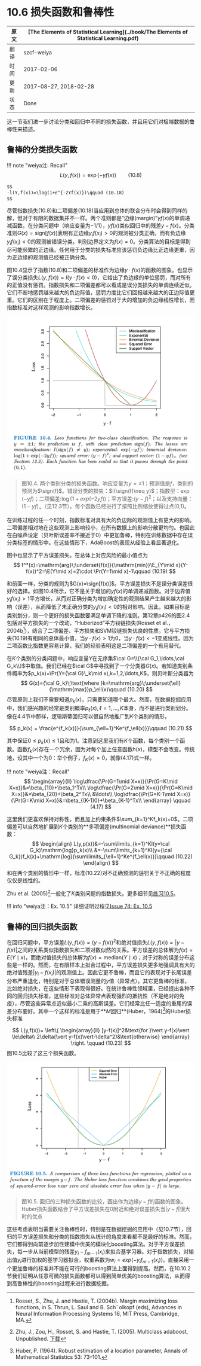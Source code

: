 # 10.6 损失函数和鲁棒性

| 原文   | [The Elements of Statistical Learning](../book/The Elements of Statistical Learning.pdf) |
| ---- | ---------------------------------------- |
| 翻译   | szcf-weiya                               |
| 时间   | 2017-02-06                               |
| 更新   | 2017-08-27, 2018-02-28                               |
| 状态 | Done|


这一节我们进一步讨论分类和回归中不同的损失函数，并且用它们对极端数据的鲁棒性来描述。

## 鲁棒的分类损失函数

!!! note "weiya注: Recall"
    $$
    L(y,f(x))=\exp(-yf(x))\qquad (10.8)
    $$

    $$
    -l(Y,f(x))=\log(1+e^{-2Yf(x)})\qquad (10.18)
    $$

尽管指数损失(10.8)和二项偏差(10.18)当应用到总体的联合分布时会得到同样的解，但对于有限的数据集并不一样。两个准则都是“边缘(margin)”$yf(x)$的单调递减函数。在分类问题中（响应变量为$-1/1$），$yf(x)$类似回归中的残差$y-f(x)$。分类准则$G(x)=\mathrm{sign}[f(x)]$表明有正边缘$y_if(x_i)>0$的观测被分类正确，而有负边缘$y_if(x_i)<0$的观测被错误分类。判别边界定义为$f(x)=0$。分类算法的目标是得到尽可能频繁的正边缘。任何用于分类的损失标准应该惩罚负边缘比正边缘更重，因为正边缘的观测值已经被正确分类。

图10.4显示了指数(10.8)和二项偏差的标准作为边缘$y\cdot f(x)$的函数的图象。也显示了误分类损失$L(y,f(x))=I(y\cdot f(x) < 0)$，它给出了负边缘的单位惩罚，而对所有的正值没有惩罚。指数损失和二项偏差都可以看成是误分类损失的单调连续近似。它们不断地惩罚越来越大的负边际值，惩罚力度比它们回报越来越大的正边际值更重。它们的区别在于程度上。二项偏差的惩罚对于大的增加的负边缘线性增长，而指数标准对这样观测的影响指数增长。

![](../img/10/fig10.4.png)

> 图10.4. 两个类别分类的损失函数。响应变量为$y=\pm 1$；预测值是$f$，类别的预测为$\sign(f)$。错误分类的损失：$I(\sign(f)\neq y)$；指数型：$\exp(-yf)$；二项偏差:$\log(1+exp(-2yf))$；平方误差:$(y-f)^2$；以及支持向量：$(1-yf)_+$（见12.3节）。每个函数已经进行了按照比例缩放使得过点(0,1)。

在训练过程的任一个时刻，指数标准对具有大的负边际的观测值上有更大的影响。二项偏差相对地在这些观测上影响较小，在所有数据上的影响分散更均匀。也因此在白噪声设定（贝叶斯误差率不接近于0）中更加鲁棒，特别在训练数据中存在误分类标签的情形中。在这些情形下，AdaBoost的表现从经验上看显著退化。

图中也显示了平方误差损失。在总体上对应风险的最小值点为
$$
f^*(x)=\mathrm{arg}\;\underset{f(x)}{\mathrm{min}}\E_{Y\mid x}(Y-f(x))^2=\E(Y\mid x)=2\cdot \Pr(Y=1\mid x)-1\qquad (10.19)
$$

和前面一样，分类的规则为$G(x)=\sign[f(x)]$。平方误差损失不是误分类误差很好的选择。如图10.4所示，它不是关于增加的$yf(x)$的单调递减函数。对于边界值$y_if(x_i)>1$平方增长，从而对正确分类为增加确定性的观测结果产生越来越大的影响（误差），从而降低了未正确分类的$y_if(x_i) < 0$的相对影响。因此，如果目标是类别划分，则一个更好的损失函数要满足单调下降的准则。第12章p426的图2.4包括对平方损失的一个改动，“Huberized”平方铰链损失(Rosset et al.，2004b[^1])，结合了二项偏差、平方损失和SVM铰链损失优良的性质。它与平方损失(10.19)有相同的总体最小值，当$y\cdot f(x) > 1$为0，当$y\cdot f(x) < -1$变成线性。因为二项函数比指数更容易计算，我们的经验表明这是二项偏差的一个有用替代。

在$K$个类别的分类问题中，响应变量$Y$在无序集$\cal G=\\{\cal G_1,\ldots,\cal G_k\\}$中取值。我们已经在$\cal G$中寻找到了一个分类器$G(x)$。若知道类别条件概率为$p_k(x)=\Pr(Y={\cal G}\_k\mid x),k=1,2,\ldots,K$，则贝叶斯分类器为
$$
G(x)={\cal G_k}\;\text{where }k=\mathrm{arg}\;\underset{\ell}{\mathrm{max}}p_\ell(x)\qquad (10.20)
$$
尽管原则上我们不需要知道$p_k(x)$，只需要知道哪个最大。然而，在数据挖掘应用中，我们感兴趣的经常是类别概率$p_\ell(x),\ell=1,\ldots,K$本身，而不是进行类别划分。像在4.4节中那样，逻辑斯蒂回归可以很自然地推广到$K$个类别的情形，

$$
p_k(x) = \frac{e^{f_k(x)}}{\sum_{\ell=1}^Ke^{f_\ell(x)}}\qquad (10.21)
$$

其中保证$0\le p_k(x)\le 1$且和为1。注意到这里我们有$K$个函数，每个类别一个函数。函数$f_k(x)$存在一个冗余，因为对每个加上任意函数$h(x)$，模型不会改变。传统地，设其中一个为0：举个例子，$f_K(x)=0$，就像(4.17)式一样。

!!! note "weiya注：Recall"
    $$
    \begin{array}{ll}
    \log\dfrac{\Pr(G=1\mid X=x)}{\Pr(G=K\mid X=x)}&=\beta_{10}+\beta_1^Tx\\
    \log\dfrac{\Pr(G=2\mid X=x)}{\Pr(G=K\mid X=x)}&=\beta_{20}+\beta_2^Tx\\
    &\ldots\\
    \log\dfrac{\Pr(G=K-1\mid X=x)}{\Pr(G=K\mid X=x)}&=\beta_{(K-1)0}+\beta_{K-1}^Tx\\
    \end{array}
    \qquad (4.17)
    $$

这里我们更喜欢保持对称性，而且加上约束条件$\sum_{k=1}^Kf_k(x)=0$。二项偏差可以自然地扩展到$K$个类别的**多项偏差(multinomial deviance)**损失函数：
$$
\begin{align}
L(y,p(x))&=-\sum\limits_{k=1}^KI(y=\cal G_k)\mathrm{log}p_k(x)\\
&=-\sum\limits_{k=1}^KI(y={\cal G_k})f_k(x)+\mathrm{log}(\sum\limits_{\ell=1}^Ke^{f_\ell(x)})\qquad (10.22)
\end{align}
$$
和在两个类别的情形中一样，标准(10.22)对不正确预测的惩罚关于不正确的程度仅仅是线性的。

Zhu et al. (2005)[^2]一般化了$K$类别问题的指数损失。更多细节见[练习10.5](https://github.com/szcf-weiya/ESL-CN/issues/74)。

!!! info "weiya注：Ex. 10.5"
    详细证明过程见[Issue 74: Ex. 10.5](https://github.com/szcf-weiya/ESL-CN/issues/74)

## 鲁棒的回归损失函数

在回归问题中，平方误差$L(y,f(x))=(y-f(x))^2$和绝对值损失$L(y,f(x))=\vert y-f(x)\vert$之间的关系类似指数损失和二项对数似然的关系。平方误差的总体解为$f(x)=E(Y\mid x)$，而绝对值损失的总体解为$f(x)=\mathrm{median}(Y\mid x)$；对于对称的误差分布这些是一样的。然而，在有限样本上拟合过程中，平方误差损失更多地强调具有大的绝对值残差$\vert y_i-f(x_i)\vert$的观测值上。因此它更不鲁棒，而且它的表现对于长尾误差分布严重退化，特别是对于总体错误测量的$y$值（异常点）。其它更鲁棒的标准，比如绝对损失，在这些情形下表现得很好。在统计鲁棒性领域里，已经提出各种不同的回归损失标准，这些标准对总体异常点表现强烈的抵抗性（不是绝对的免疫），尽管这些异常点近似最小二乘的高斯误差。它们经常比任一适度的重尾的误差分布要好。其中一个这样的标准是用于**$M$回归**(Huber，1964)[^3]的Huber损失标准

$$
L(y,f(x))=
\left\{
  \begin{array}{ll}
  [y-f(x)]^2&\text{for }\vert y-f(x)\vert \le\delta\\
  2\delta(\vert y-f(x)\vert-\delta^2)&\text{otherwise}
  \end{array}
\right.
\qquad (10.23)
$$
图10.5比较了这三个损失函数。

![](../img/10/fig10.5.png)

> 图10.5. 回归的三种损失函数的比较，画出作为边缘$y-f$的函数的图象。Huber损失函数结合了平方误差损失在0附近和绝对误差损失当$\vert y-f\vert$很大时的优点

这些考虑表明当需要关注鲁棒性时，特别是在数据挖掘的应用中（见10.7节），回归的平方误差损失和分类的指数损失从统计的角度来看都不是最好的标准。然而，它们都得到向前逐步加性建模中优美的模块化boosting算法。对于平方误差损失，每一步从当前模型的残差$y_i-f_{m-1}(x_i)$来拟合基学习器。对于指数损失，对输出值$y_i$进行加权的基学习器拟合，权重系数为$w_i=exp(-y_if_{m-1}(x_i))$。直接采用一个更加鲁棒的标准并不能在可行的boosting算法上面得到提高。然而，在10.10.2节我们证明从任意可微的损失函数都可以得到简单优美的boosting算法，从而得到高鲁棒性的boosting过程来进行数据挖掘。

[^1]: Rosset, S., Zhu, J. and Hastie, T. (2004b). Margin maximizing loss functions, in S. Thrun, L. Saul and B. Sch¨olkopf (eds), Advances in Neural Information Processing Systems 16, MIT Press, Cambridge, MA.
[^2]: Zhu, J., Zou, H., Rosset, S. and Hastie, T. (2005). Multiclass adaboost, Unpublished. [下载](../references/samme.pdf)
[^3]: Huber, P. (1964). Robust estimation of a location parameter, Annals of Mathematical Statistics 53: 73–101.